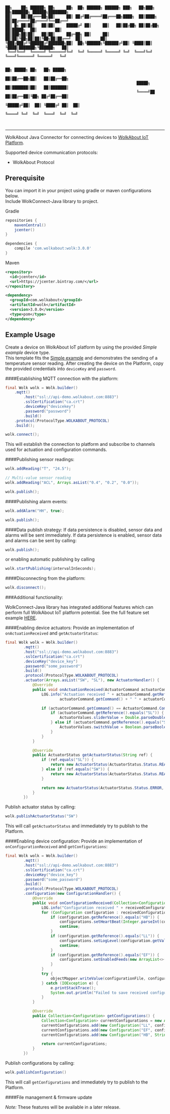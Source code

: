 ```

██╗    ██╗ ██████╗ ██╗     ██╗  ██╗ ██████╗ ██████╗ ███╗   ██╗███╗   ██╗███████╗ ██████╗████████╗
██║    ██║██╔═══██╗██║     ██║ ██╔╝██╔════╝██╔═══██╗████╗  ██║████╗  ██║██╔════╝██╔════╝╚══██╔══╝
██║ █╗ ██║██║   ██║██║     █████╔╝ ██║     ██║   ██║██╔██╗ ██║██╔██╗ ██║█████╗  ██║        ██║   
██║███╗██║██║   ██║██║     ██╔═██╗ ██║     ██║   ██║██║╚██╗██║██║╚██╗██║██╔══╝  ██║        ██║   
╚███╔███╔╝╚██████╔╝███████╗██║  ██╗╚██████╗╚██████╔╝██║ ╚████║██║ ╚████║███████╗╚██████╗   ██║   
 ╚══╝╚══╝  ╚═════╝ ╚══════╝╚═╝  ╚═╝ ╚═════╝ ╚═════╝ ╚═╝  ╚═══╝╚═╝  ╚═══╝╚══════╝ ╚═════╝   ╚═╝   
                                                                                                 
                                                                     ██╗ █████╗ ██╗   ██╗ █████╗ 
                                                                     ██║██╔══██╗██║   ██║██╔══██╗
                                                          █████╗     ██║███████║██║   ██║███████║
                                                          ╚════╝██   ██║██╔══██║╚██╗ ██╔╝██╔══██║
                                                                ╚█████╔╝██║  ██║ ╚████╔╝ ██║  ██║
                                                                 ╚════╝ ╚═╝  ╚═╝  ╚═══╝  ╚═╝  ╚═╝
                                                                                                 
 
```
----

WolkAbout Java Connector for connecting devices to  [WolkAbout IoT Platform](https://demo.wolkabout.com/#/login).

Supported device communication protocols:
* WolkAbout Protocol


Prerequisite
------

You can import it in your project using gradle or maven configurations below.  
Include WolkConnect-Java library to project.

Gradle

```groovy
repositories {
    mavenCentral()
    jcenter()
}

dependencies {
    compile 'com.wolkabout:wolk:3.0.0'
}
```

Maven

```xml
<repository>
  <id>jcenter</id>
  <url>https://jcenter.bintray.com/</url>
</repository>

<dependency>
  <groupId>com.wolkabout</groupId>
  <artifactId>wolk</artifactId>
  <version>3.0.0</version>
  <type>pom</type>
</dependency>
```

Example Usage
-------------

Create a device on WolkAbout IoT platform by using the provided *Simple example* device type.  
This template fits the [Simple example](https://github.com/Wolkabout/WolkConnect-Java-/blob/master/src/main/java/examples/simple/Example.java) and demonstrates the sending of a temperature sensor reading.
After creating the device on the Platform, copy the provided credentials into `deviceKey` and `password`.

####Establishing MQTT connection with the platform:
```java
final Wolk wolk = Wolk.builder()
    .mqtt()
        .host("ssl://api-demo.wolkabout.com:8883")
        .sslCertification("ca.crt")
        .deviceKey("devicekey")
        .password("password")
        .build()
    .protocol(ProtocolType.WOLKABOUT_PROTOCOL)
    .build();

wolk.connect();
```

This will establish the connection to platform and subscribe to channels
 used for actuation and configuration commands.
 
####Publishing sensor readings:
```java
wolk.addReading("T", "24.5");

// Multi-value sensor reading
wolk.addReading("ACL", Arrays.asList("0.4", "0.2", "0.0"));

wolk.publish();
```

####Publishing alarm events:
```java
wolk.addAlarm("HH", true);

wolk.publish();
```

####Data publish strategy:
If data persistence is disabled, sensor data and alarms will be sent immediately.
If data persistence is enabled, sensor data and alarms can be sent by calling:
```java
wolk.publish();
```
or enabling automatic publishing by calling
```java
wolk.startPublishing(intervalInSeconds);
```

####Disconnecting from the platform:
```java
wolk.disconnect();
```

###Additional functionality:

WolkConnect-Java library has integrated additional features which can perform full WolkAbout IoT platform potential. See the full feature set example [HERE](https://github.com/Wolkabout/WolkConnect-Java-/blob/master/src/main/java/examples/full_feature_set/Example.java).

####Enabling device actuators:
Provide an implementation of `onActuationReceived` and `getActuatorStatus`:
```java
final Wolk wolk = Wolk.builder()
        .mqtt()
        .host("ssl://api-demo.wolkabout.com:8883")
        .sslCertification("ca.crt")
        .deviceKey("device_key")
        .password("some_password")
        .build()
        .protocol(ProtocolType.WOLKABOUT_PROTOCOL)
        .actuator(Arrays.asList("SW", "SL"), new ActuatorHandler() {
            @Override
            public void onActuationReceived(ActuatorCommand actuatorCommand) {
                LOG.info("Actuation received " + actuatorCommand.getReference() + " " +
                        actuatorCommand.getCommand() + " " + actuatorCommand.getValue());

                if (actuatorCommand.getCommand() == ActuatorCommand.CommandType.SET) {
                    if (actuatorCommand.getReference().equals("SL")) {
                        ActuatorValues.sliderValue = Double.parseDouble(actuatorCommand.getValue());
                    } else if (actuatorCommand.getReference().equals("SW")) {
                        ActuatorValues.switchValue = Boolean.parseBoolean(actuatorCommand.getValue());
                    }
                }
            }

            @Override
            public ActuatorStatus getActuatorStatus(String ref) {
                if (ref.equals("SL")) {
                    return new ActuatorStatus(ActuatorStatus.Status.READY, String.valueOf(ActuatorValues.sliderValue), "SL");
                } else if (ref.equals("SW")) {
                    return new ActuatorStatus(ActuatorStatus.Status.READY, String.valueOf(ActuatorValues.switchValue), "SW");
                }

                return new ActuatorStatus(ActuatorStatus.Status.ERROR, "", "");
            }
        })
```

Publish actuator status by calling:
```java
wolk.publishActuatorStatus("SW")
```
This will call `getActuatorStatus` and immediately try to publish to the Platform.

####Enabling device configuration:
Provide an implementation of `onConfigurationReceived` and `getConfigurations`:
```java
final Wolk wolk = Wolk.builder()
        .mqtt()
        .host("ssl://api-demo.wolkabout.com:8883")
        .sslCertification("ca.crt")
        .deviceKey("device_key")
        .password("some_password")
        .build()
        .protocol(ProtocolType.WOLKABOUT_PROTOCOL)
        .configuration(new ConfigurationHandler() {
            @Override
            public void onConfigurationReceived(Collection<Configuration> receivedConfigurations) {
                LOG.info("Configuration received " + receivedConfigurations);
                for (Configuration configuration : receivedConfigurations) {
                    if (configuration.getReference().equals("HB")) {
                        configurations.setHeartBeat(Integer.parseInt(configuration.getValue()));
                        continue;
                    }
                    if (configuration.getReference().equals("LL")) {
                        configurations.setLogLevel(configuration.getValue());
                        continue;
                    }
                    if (configuration.getReference().equals("EF")) {
                        configurations.setEnabledFeeds(new ArrayList<>(Arrays.asList(configuration.getValue().split(","))));
                    }
                }
                try {
                    objectMapper.writeValue(configurationFile, configurations);
                } catch (IOException e) {
                    e.printStackTrace();
                    System.out.println("Failed to save received configuration to file");
                }
            }

            @Override
            public Collection<Configuration> getConfigurations() {
                Collection<Configuration> currentConfigurations = new ArrayList<>();
                currentConfigurations.add(new Configuration("LL", configurations.getLogLevel()));
                currentConfigurations.add(new Configuration("EF", configurations.getEnabledFeeds()));
                currentConfigurations.add(new Configuration("HB", String.valueOf(configurations.getHeartBeat())));

                return currentConfigurations;
            }
        })
```


Publish configurations by calling:
```java
wolk.publishConfiguration()
```
This will call `getConfigurations` and immediately try to publish to the Platform.

####File management & firmware update

*Note:* These features will be available in a later release.
